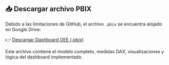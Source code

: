 ## 📥 Descargar archivo PBIX

Debido a las limitaciones de GitHub, el archivo `.pbix` se encuentra alojado en Google Drive:

👉 [Descargar Dashboard OEE (.pbix)]()

Este archivo contiene el modelo completo, medidas DAX, visualizaciones y lógica del dashboard implementado.
